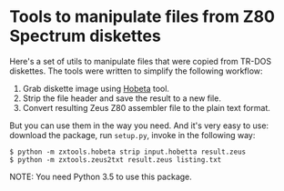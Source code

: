 # Tools to manipulate files from Z80 Spectrum diskettes #

Here's a set of utils to manipulate files that were copied from TR-DOS diskettes. The tools were written to simplify the following workflow:

1. Grab diskette image using [Hobeta](http://speccy.info/Hobeta) tool.
2. Strip the file header and save the result to a new file.
3. Convert resulting Zeus Z80 assembler file to the plain text format.

But you can use them in the way you need. And it's very easy to use: download the package, run `setup.py`, invoke in the following way:
```
$ python -m zxtools.hobeta strip input.hobetta result.zeus
$ python -m zxtools.zeus2txt result.zeus listing.txt
```
NOTE: You need Python 3.5 to use this package.

